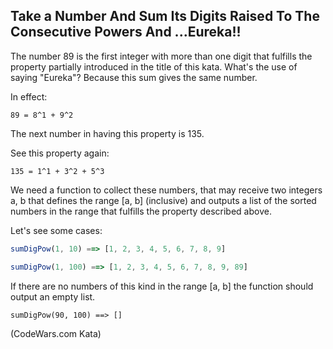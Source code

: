 ## Take a Number And Sum Its Digits Raised To The Consecutive Powers And ...Eureka!!

The number 89 is the first integer with more than one digit that fulfills the property partially introduced in the title of this kata. What's the use of saying "Eureka"? Because this sum gives the same number.

In effect:
```
89 = 8^1 + 9^2
```
The next number in having this property is 135.

See this property again:
```
135 = 1^1 + 3^2 + 5^3
```

We need a function to collect these numbers, that may receive two integers a, b that defines the range [a, b] (inclusive) and outputs a list of the sorted numbers in the range that fulfills the property described above.

Let's see some cases:
``` javascript
sumDigPow(1, 10) ==> [1, 2, 3, 4, 5, 6, 7, 8, 9]

sumDigPow(1, 100) ==> [1, 2, 3, 4, 5, 6, 7, 8, 9, 89]
```

If there are no numbers of this kind in the range [a, b] the function should output an empty list.
```
sumDigPow(90, 100) ==> []
```
(CodeWars.com Kata)
